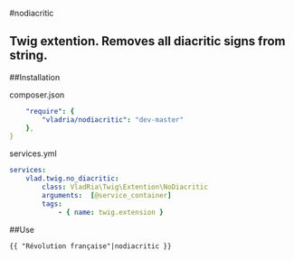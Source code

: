 #nodiacritic

Twig extention. Removes all diacritic signs from string. 
---
##Installation

composer.json
```yml
    "require": {
        "vladria/nodiacritic": "dev-master"
    },
}
```

services.yml
```yml
services:
    vlad.twig.no_diacritic:
        class: VladRia\Twig\Extention\NoDiacritic
        arguments:  [@service_container]
        tags:
            - { name: twig.extension }
```

##Use

```twig
{{ "Révolution française"|nodiacritic }}
```